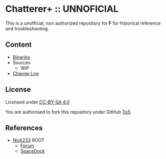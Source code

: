 # Chatterer+ :: UNNOFICIAL

This is a unofficial, non authorized repository for **F<AddOn-Name>** for historical reference and troubleshooting.


## Content
* [Binaries](https://github.com/net-lisias-ksph/ChattererPlus/tree/Archive)
* Sources
	+ WiP
* [Change Log](./CHANGE_LOG.md)


## License

Licensed under [CC-BY-SA 4.0](https://creativecommons.org/licenses/by-sa/4.0/)

You are authorised to fork this repository under GitHub [ToS](https://help.github.com/articles/github-terms-of-service/).


## References

* [Nick233](https://forum.kerbalspaceprogram.com/index.php?/profile/149333-nick233/) ROOT
    + [Forum](https://forum.kerbalspaceprogram.com/index.php?/topic/156118-*)
    + [SpaceDock](https://spacedock.info/mod/1201/Chatterer+)
